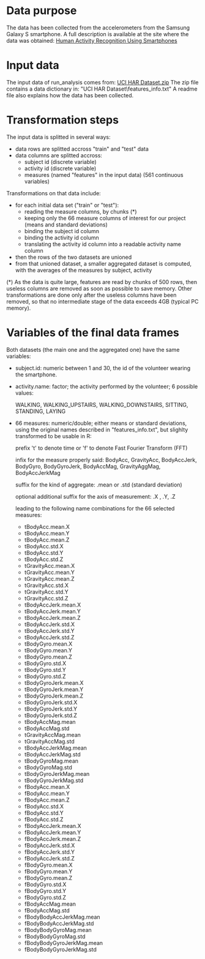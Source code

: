 # Data purpose
The data has been collected from the accelerometers from the Samsung Galaxy S smartphone.
A full description is available at the site where the data was obtained: 
[Human Activity Recognition Using Smartphones](http://archive.ics.uci.edu/ml/datasets/Human+Activity+Recognition+Using+Smartphones)

# Input data
The input data of run_analysis comes from:
[UCI HAR Dataset.zip](https://d396qusza40orc.cloudfront.net/getdata%2Fprojectfiles%2FUCI%20HAR%20Dataset.zip)
The zip file contains a data dictionary in:
"UCI HAR Dataset\features_info.txt"
A readme file also explains how the data has been collected.

# Transformation steps
The input data is splitted in several ways:

* data rows are splitted accross "train" and "test" data
* data columns are splitted accross:
    * subject id (discrete variable)
    * activity id (discrete variable)
    * measures (named "features" in the input data) (561 continuous variables)
  

Transformations on that data include:

* for each initial data set ("train" or "test"):
    * reading the measure columns, by chunks (*)
    * keeping only the 66 measure columns of interest for our project (means and standard deviations)
    * binding the subject id column
    * binding the activity id column
    * translating the activity id column into a readable activity name column
* then the rows of the two datasets are unioned
* from that unioned dataset, a smaller aggregated dataset is computed, with the averages of the measures by subject, activity

(*) As the data is quite large, features are read by chunks of 500 rows, then useless columns are removed as soon as possible to save memory.
Other transformations are done only after the useless columns have been removed, so that no intermediate stage of the data exceeds 4GB (typical PC memory).


# Variables of the final data frames
Both datasets (the main one and the aggregated one) have the same variables:

* subject.id: numeric between 1 and 30, the id of the volunteer wearing the smartphone.

* activity.name: factor; the activity performed by the volunteer; 6 possible values:

    WALKING, WALKING_UPSTAIRS, WALKING_DOWNSTAIRS, SITTING, STANDING, LAYING

* 66 measures: numeric/double; either means or standard deviations,
    using the original names described in "features_info.txt",
    but slighlty transformed to be usable in R:
    
    prefix 't' to denote time or 'f' to denote Fast Fourier Transform (FFT)
    
    infix for the measure properly said: BodyAcc, GravityAcc, BodyAccJerk, BodyGyro, BodyGyroJerk, BodyAccMag, GravityAggMag, BodyAccJerkMag
    
    suffix for the kind of aggregate: .mean or .std (standard deviation)
    
    optional additional suffix for the axis of measurement: .X , .Y, .Z

    leading to the following name combinations for the 66 selected measures:
    * tBodyAcc.mean.X
    * tBodyAcc.mean.Y
    * tBodyAcc.mean.Z
    * tBodyAcc.std.X
    * tBodyAcc.std.Y
    * tBodyAcc.std.Z
    * tGravityAcc.mean.X
    * tGravityAcc.mean.Y
    * tGravityAcc.mean.Z
    * tGravityAcc.std.X
    * tGravityAcc.std.Y
    * tGravityAcc.std.Z
    * tBodyAccJerk.mean.X
    * tBodyAccJerk.mean.Y
    * tBodyAccJerk.mean.Z
    * tBodyAccJerk.std.X
    * tBodyAccJerk.std.Y
    * tBodyAccJerk.std.Z
    * tBodyGyro.mean.X
    * tBodyGyro.mean.Y
    * tBodyGyro.mean.Z
    * tBodyGyro.std.X
    * tBodyGyro.std.Y
    * tBodyGyro.std.Z
    * tBodyGyroJerk.mean.X
    * tBodyGyroJerk.mean.Y
    * tBodyGyroJerk.mean.Z
    * tBodyGyroJerk.std.X
    * tBodyGyroJerk.std.Y
    * tBodyGyroJerk.std.Z
    * tBodyAccMag.mean
    * tBodyAccMag.std
    * tGravityAccMag.mean
    * tGravityAccMag.std
    * tBodyAccJerkMag.mean
    * tBodyAccJerkMag.std
    * tBodyGyroMag.mean
    * tBodyGyroMag.std
    * tBodyGyroJerkMag.mean
    * tBodyGyroJerkMag.std
    * fBodyAcc.mean.X
    * fBodyAcc.mean.Y
    * fBodyAcc.mean.Z
    * fBodyAcc.std.X
    * fBodyAcc.std.Y
    * fBodyAcc.std.Z
    * fBodyAccJerk.mean.X
    * fBodyAccJerk.mean.Y
    * fBodyAccJerk.mean.Z
    * fBodyAccJerk.std.X
    * fBodyAccJerk.std.Y
    * fBodyAccJerk.std.Z
    * fBodyGyro.mean.X
    * fBodyGyro.mean.Y
    * fBodyGyro.mean.Z
    * fBodyGyro.std.X
    * fBodyGyro.std.Y
    * fBodyGyro.std.Z
    * fBodyAccMag.mean
    * fBodyAccMag.std
    * fBodyBodyAccJerkMag.mean
    * fBodyBodyAccJerkMag.std
    * fBodyBodyGyroMag.mean
    * fBodyBodyGyroMag.std
    * fBodyBodyGyroJerkMag.mean
    * fBodyBodyGyroJerkMag.std
